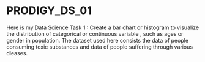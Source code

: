 # PRODIGY_DS_01
Here is my Data Science Task 1 :
Create a bar chart or histogram to visualize the distribution of categorical or continuous variable , such as ages or gender in population.
The dataset used here consists the data of people consuming toxic substances and data of people suffering through various dieases.
